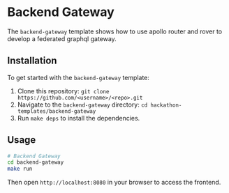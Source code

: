 # Backend Gateway

The `backend-gateway` template shows how to use apollo router and rover to develop a federated graphql gateway.

## Installation

To get started with the `backend-gateway` template:

1. Clone this repository: `git clone https://github.com/<username>/<repo>.git`
2. Navigate to the `backend-gateway` directory: `cd hackathon-templates/backend-gateway`
3. Run `make deps` to install the dependencies.

## Usage

```bash
# Backend Gateway
cd backend-gateway
make run
```

Then open `http://localhost:8080` in your browser to access the frontend.
